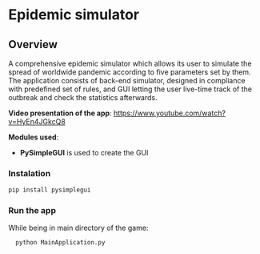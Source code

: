 # Epidemic simulator
## Overview
A comprehensive epidemic simulator which allows its user to simulate the spread of worldwide pandemic according to five parameters set by them. The application consists of back-end simulator, designed in compliance with predefined set of rules, and GUI letting the user live-time track of the outbreak and check the  statistics afterwards. 

**Video presentation of the app**:
https://www.youtube.com/watch?v=HyEn4JGkcQ8

**Modules used**:
- **PySimpleGUI** is used to create the GUI

### Instalation
``` bash
pip install pysimplegui
```

### Run the app
  While being in main directory of the game:
  ``` bash
    python MainApplication.py     
  ```

